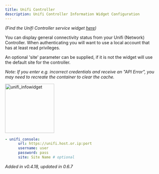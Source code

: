 ```yaml
---
title: Unifi Controller
description: Unifi Controller Information Widget Configuration
---
```


_(Find the Unifi Controller service widget [here](../services/unifi-controller.md))_

You can display general connectivity status from your Unifi (Network) Controller. When authenticating you will want to use a local account that has at least read privileges.

An optional 'site' parameter can be supplied, if it is not the widget will use the default site for the controller.

_Note: If you enter e.g. incorrect credentials and receive an "API Error", you may need to recreate the container to clear the cache._

<img width="162" alt="unifi_infowidget" src="https://user-images.githubusercontent.com/4887959/197706832-f5a8706b-7282-4892-a666-b7d999752562.png">

```yaml
- unifi_console:
      url: https://unifi.host.or.ip:port
      username: user
      password: pass
      site: Site Name # optional
```

_Added in v0.4.18, updated in 0.6.7_
